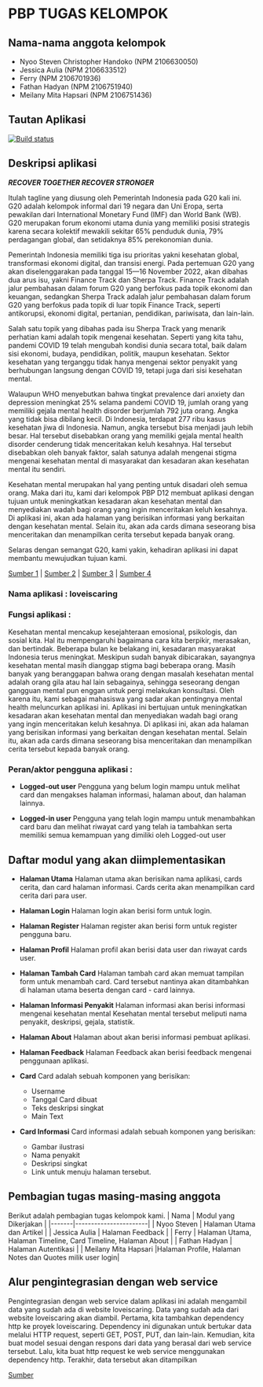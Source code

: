 # PBP TUGAS KELOMPOK 

## Nama-nama anggota kelompok
    
- Nyoo Steven Christopher Handoko (NPM 2106630050)
- Jessica Aulia (NPM 2106633512)
- Ferry (NPM 2106701936)
- Fathan Hadyan (NPM 2106751940)
- Meilany Mita Hapsari (NPM 2106751436)

## Tautan Aplikasi
[![Build status](https://build.appcenter.ms/v0.1/apps/5dcd4ca0-3225-4acf-9e2f-3ad3527ba530/branches/main/badge)](https://appcenter.ms)

## Deskripsi aplikasi

***RECOVER TOGETHER RECOVER STRONGER***

Itulah tagline yang diusung oleh Pemerintah Indonesia pada G20 kali ini. G20 adalah kelompok informal dari 19 negara dan Uni Eropa, serta pewakilan dari International Monetary Fund (IMF) dan World Bank (WB). G20 merupakan forum ekonomi utama dunia yang memiliki posisi strategis karena secara kolektif mewakili sekitar 65% penduduk dunia, 79% perdagangan global, dan setidaknya 85% perekonomian dunia.

Pemerintah Indonesia memiliki tiga isu prioritas yakni kesehatan global, transformasi ekonomi digital, dan transisi energi. Pada pertemuan G20 yang akan diselenggarakan pada tanggal 15—16 November 2022, akan dibahas dua arus isu, yakni Finance Track dan Sherpa Track. Finance Track adalah jalur pembahasan dalam forum G20 yang berfokus pada topik ekonomi dan keuangan, sedangkan Sherpa Track adalah jalur pembahasan dalam forum G20 yang berfokus pada topik di luar topik Finance Track, seperti antikorupsi, ekonomi digital, pertanian, pendidikan, pariwisata, dan lain-lain.

Salah satu topik yang dibahas pada isu Sherpa Track yang menarik perhatian kami adalah topik mengenai kesehatan. Seperti yang kita tahu, pandemi COVID 19 telah mengubah kondisi dunia secara total, baik dalam sisi ekonomi, budaya, pendidikan, politik, maupun kesehatan. Sektor kesehatan yang terganggu tidak hanya mengenai sektor penyakit yang berhubungan langsung dengan COVID 19, tetapi juga dari sisi kesehatan mental.

Walaupun WHO menyebutkan bahwa tingkat prevalence dari anxiety dan depression meningkat 25% selama pandemi COVID 19, jumlah orang yang memiliki gejala mental health disorder berjumlah 792 juta orang. Angka yang tidak bisa dibilang kecil. Di Indonesia, terdapat 277 ribu kasus kesehatan jiwa di Indonesia. Namun, angka tersebut bisa menjadi jauh lebih besar. Hal tersebut disebabkan orang yang memiliki gejala mental health disorder cenderung tidak menceritakan keluh kesahnya. Hal tersebut disebabkan oleh banyak faktor, salah satunya adalah mengenai stigma mengenai kesehatan mental di masyarakat dan kesadaran akan kesehatan mental itu sendiri.

Kesehatan mental merupakan hal yang penting untuk disadari oleh semua orang. Maka dari itu, kami dari kelompok PBP D12 membuat aplikasi dengan tujuan untuk meningkatkan kesadaran akan kesehatan mental dan menyediakan wadah bagi orang yang ingin menceritakan keluh kesahnya. Di aplikasi ini, akan ada halaman yang berisikan informasi yang berkaitan dengan kesehatan mental. Selain itu, akan ada cards dimana seseorang bisa menceritakan dan menampilkan cerita tersebut kepada banyak orang.

Selaras dengan semangat G20, kami yakin, kehadiran aplikasi ini dapat membantu mewujudkan tujuan kami.

[Sumber 1](https://www.g20.org/about-the-g20/) | [Sumber 2](https://diskominfotik.lampungprov.go.id/detail-post/apa-saja-isu-yang-dibahas-dalam-g20) | [Sumber 3](https://ourworldindata.org/mental-health) | [Sumber 4](https://unkartur.ac.id/blog/2022/01/04/membangun-mental-health-awareness-untuk-mencapai-generasi-emas-indonesia-2045/)

### Nama aplikasi : loveiscaring

### Fungsi aplikasi : 

Kesehatan mental mencakup kesejahteraan emosional, psikologis, dan sosial kita. Hal itu mempengaruhi bagaimana cara kita berpikir, merasakan, dan bertindak. Beberapa bulan ke belakang ini, kesadaran masyarakat Indonesia terus meningkat. Meskipun sudah banyak dibicarakan, sayangnya kesehatan mental masih dianggap stigma bagi beberapa orang. Masih banyak yang beranggapan bahwa orang dengan masalah kesehatan mental adalah orang gila atau hal lain sebagainya, sehingga seseorang dengan gangguan mental pun enggan untuk pergi melakukan konsultasi. Oleh karena itu, kami sebagai mahasiswa yang sadar akan pentingnya mental health meluncurkan aplikasi ini. Aplikasi ini bertujuan untuk meningkatkan kesadaran akan kesehatan mental dan menyediakan wadah bagi orang yang ingin menceritakan keluh kesahnya. Di aplikasi ini, akan ada halaman yang berisikan informasi yang berkaitan dengan kesehatan mental. Selain itu, akan ada cards dimana seseorang bisa menceritakan dan menampilkan cerita tersebut kepada banyak orang.


### Peran/aktor pengguna aplikasi :
- **Logged-out user**
Pengguna yang belum login mampu untuk melihat card dan mengakses halaman informasi, halaman about, dan halaman lainnya.

- **Logged-in user**
Pengguna yang telah login mampu untuk menambahkan card baru dan melihat riwayat card yang telah ia tambahkan serta memiliki semua kemampuan yang dimiliki oleh Logged-out user

## Daftar modul yang akan diimplementasikan
- **Halaman Utama**
Halaman utama akan berisikan nama aplikasi, cards cerita, dan card halaman informasi. Cards cerita akan menampilkan card cerita dari para user. 
- **Halaman Login**
Halaman login akan berisi form untuk login.
- **Halaman Register**
Halaman register akan berisi form untuk register pengguna baru.
- **Halaman Profil**
Halaman profil akan berisi data user dan riwayat cards user.
- **Halaman Tambah Card**
Halaman tambah card akan memuat tampilan form untuk menambah card. Card tersebut nantinya akan ditambahkan di halaman utama beserta dengan card - card lainnya.
- **Halaman Informasi Penyakit**
Halaman informasi akan berisi informasi mengenai kesehatan mental
Kesehatan mental tersebut meliputi nama penyakit, deskripsi, gejala, statistik.
- **Halaman About** 
Halaman about akan berisi informasi pembuat aplikasi.

- **Halaman Feedback** 
Halaman Feedback akan berisi feedback mengenai penggunaan aplikasi.

- **Card**
Card adalah sebuah komponen yang berisikan:
    - Username
    - Tanggal Card dibuat
    - Teks deskripsi singkat
    - Main Text
    
- **Card Informasi**
Card informasi adalah sebuah komponen yang berisikan:
    - Gambar ilustrasi
    - Nama penyakit
    - Deskripsi singkat
    - Link untuk menuju halaman tersebut.
	
## Pembagian tugas masing-masing anggota
Berikut adalah pembagian tugas kelompok kami.
| Nama  | Modul yang Dikerjakan |
|-------|-----------------------|
| Nyoo Steven | Halaman Utama dan Artikel |
| Jessica Aulia | Halaman Feedback |
| Ferry | Halaman Utama, Halaman Timeline, Card Timeline, Halaman About |
| Fathan Hadyan | Halaman Autentikasi |
| Meilany Mita Hapsari |Halaman Profile, Halaman Notes dan Quotes milik user login|

## Alur pengintegrasian dengan web service 

Pengintegrasian dengan web service dalam aplikasi ini adalah mengambil data yang sudah ada di website loveiscaring. Data yang sudah ada dari website loveiscaring akan diambil. Pertama, kita tambahkan dependency http ke proyek loveiscaring. Dependency ini digunakan untuk bertukar data melalui HTTP request, seperti GET, POST, PUT, dan lain-lain. Kemudian, kita buat model sesuai dengan respons dari data yang berasal dari web service tersebut. Lalu, kita buat http request ke web service menggunakan dependency http. Terakhir, data tersebut akan ditampilkan

[Sumber](https://pbp-fasilkom-ui.github.io/ganjil-2023/assignments/tutorial/tutorial-8#fetch-data-dari-web-service-pada-flutter)
